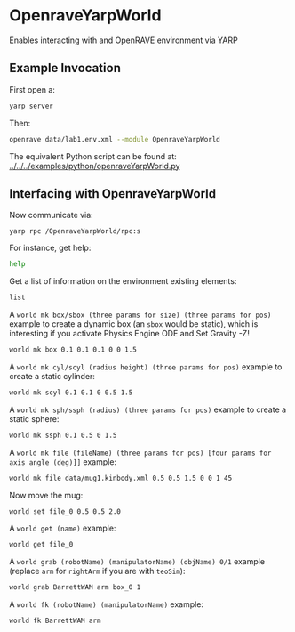 # OpenraveYarpWorld

Enables interacting with and OpenRAVE environment via YARP

## Example Invocation

First open a:
```bash
yarp server
```

Then:
```bash
openrave data/lab1.env.xml --module OpenraveYarpWorld
```
The equivalent Python script can be found at: [../../../examples/python/openraveYarpWorld.py](../../../examples/python/openraveYarpWorld.py)

## Interfacing with OpenraveYarpWorld

Now communicate via:
```
yarp rpc /OpenraveYarpWorld/rpc:s
```

For instance, get help:
```bash
help
```

Get a list of information on the environment existing elements:
```bash
list
```

A `world mk box/sbox (three params for size) (three params for pos)` example to create a dynamic box (an `sbox` would be static), which is interesting if you activate Physics Engine ODE and Set Gravity -Z!
```bash
world mk box 0.1 0.1 0.1 0 0 1.5
```

A `world mk cyl/scyl (radius height) (three params for pos)` example to create a static cylinder:
```bash
world mk scyl 0.1 0.1 0 0.5 1.5
```

A `world mk sph/ssph (radius) (three params for pos)` example to create a static sphere:
```bash
world mk ssph 0.1 0.5 0 1.5
```

A `world mk file (fileName) (three params for pos) [four params for axis angle (deg)]]` example:
```bash
world mk file data/mug1.kinbody.xml 0.5 0.5 1.5 0 0 1 45
```

Now move the mug:
```bash
world set file_0 0.5 0.5 2.0
```

A `world get (name)` example:
```bash
world get file_0
```

A `world grab (robotName) (manipulatorName) (objName) 0/1` example (replace `arm` for `rightArm` if you are with `teoSim`):
```bash
world grab BarrettWAM arm box_0 1
```

A `world fk (robotName) (manipulatorName)` example:
```bash
world fk BarrettWAM arm
```

